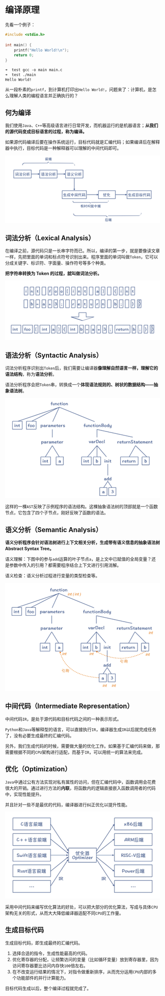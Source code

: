 # 编译原理

先看一个例子：

```c
#include <stdio.h>

int main() {
    printf("Hello World!\n");
    return 0;
}
```

```shell
➜  test gcc -o main main.c
➜  test ./main
Hello World!
```

从一段朴素的`printf`，到计算机打印出`Hello World!`，问题来了：计算机，是怎么理解人类的编程语言并正确执行的？

## 何为编译

我们使用`Java`、`C++`等高级语言进行日常开发，而机器运行的是机器语言；**从我们的源代码变成目标语言的过程，称为编译。**

如果源代码编译后要在操作系统运行，目标代码就是汇编代码；如果编译后在解释器中执行，目标代码是一种解释器可以理解的中间代码即可。

![编译架构](./media/00/00.jpg)

## 词法分析（Lexical Analysis）

在编译之前，源代码只是一长串字符而已。所以，编译的第一步，就是要像读文章一样，先把里面的单词和标点符号识别出来。程序里面的单词叫做`Token`，它可以分成关键字、标识符、字面量、操作符号等多个种类。

**把字符串转换为 Token 的过程，就叫做词法分析。**

![词法分析](./media/00/01.jpg)

## 语法分析（Syntactic Analysis）

词法分析程序识别出`Token`后，我们需要让编译器**像理解自然语言一样，理解它的语法结构**，称为**语法分析**。

语法分析程序会把`Token`串，转换成一个**体现语法规则的、树状的数据结构——抽象语法树**。

![语法分析](./media/00/02.jpg)

这样的一棵`AST`反映了示例程序的语法结构。这棵抽象语法树的顶部就是一个函数节点，它包含了四个子节点，刚好反映了函数的语法。

## 语义分析（Semantic Analysis）

**语义分析程序会针对语法树进行上下文相关分析，生成带有语义信息的抽象语法树 Abstract Syntax Tree。**

语义理解：下图中的参与`add`运算的叶子节点`a`，是上文中已赋值的全局变量？还是参数中传入的引用？都需要程序结合上下文进行引用消解。

语义检查：语义分析过程进行变量的类型检查等。

![语义分析](./media/00/03.jpg)

## 中间代码（Intermediate Representation）

中间代码`IR`，是处于源代码和目标代码之间的一种表示形式。

`Python`和`Java`等解释型的语言，可以直接执行`IR`，编译器生成`IR`以后就完成任务了，没有必要生成最终的汇编代码。

另外，我们生成代码的时候，需要做大量的优化工作。如果基于汇编代码来做，那需要根据不同的`CPU`架构进行适配，而基于`IR`，可以用统一的算法来完成。

## 优化（Optimization）

`Java`中通过公有方法实现对私有属性的访问，但在汇编代码中，函数调用会花费很大的开销。通过进行方法的**内联**，将函数内的逻辑直接嵌入函数调用者的代码中，实现性能提升。

并且针对一些不是最优的代码，编译器进行纠正优化以提升性能。

![优化](./media/00/04.jpg)

采用中间代码来编写优化算法的好处，可以把大部分的优化算法，写成与具体`CPU`架构无关的形式，从而大大降低编译器适配不同`CPU`的工作量。

## 生成目标代码

生成目标代码，即生成最终的汇编代码。

1. 选择合适的指令，生成性能最高的代码。
2. 优化寄存器的分配，让频繁访问的变量（比如循环变量）放到寄存器里，因为访问寄存器要比访问内存快`100`倍左右。
3. 在不改变运行结果的情况下，对指令做重新排序，从而充分运用`CPU`内部的多个功能部件的并行计算能力。

目标代码生成以后，整个编译过程就完成了。
